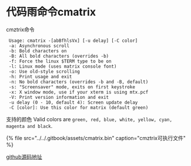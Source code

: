 # 代码雨命令cmatrix

cmztrix命令

```text
 Usage: cmatrix -[abBfhlsVx] [-u delay] [-C color]
 -a: Asynchronous scroll
 -b: Bold characters on
 -B: All bold characters (overrides -b)
 -f: Force the linux $TERM type to be on
 -l: Linux mode (uses matrix console font)
 -o: Use old-style scrolling
 -h: Print usage and exit
 -n: No bold characters (overrides -b and -B, default)
 -s: "Screensaver" mode, exits on first keystroke
 -x: X window mode, use if your xterm is using mtx.pcf
 -V: Print version information and exit
 -u delay (0 - 10, default 4): Screen update delay
 -C [color]: Use this color for matrix (default green)
```

支持的颜色 Valid colors are `green, red, blue, white, yellow, cyan, magenta and black`.

{% file src="../../.gitbook/assets/cmatrix.bin" caption="cmztrix可执行文件" %}

[github源码地址](https://github.com/abishekvashok/cmatrix)

